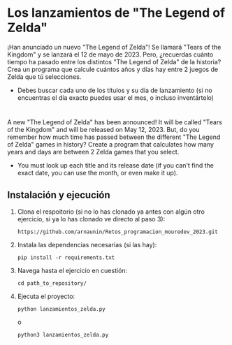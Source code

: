 # Los lanzamientos de "The Legend of Zelda"

¡Han anunciado un nuevo "The Legend of Zelda"!
Se llamará "Tears of the Kingdom" y se lanzará el 12 de mayo de 2023.
Pero, ¿recuerdas cuánto tiempo ha pasado entre los distintos "The Legend of Zelda" de la historia?
Crea un programa que calcule cuántos años y días hay entre 2 juegos de Zelda que tú selecciones.
- Debes buscar cada uno de los títulos y su día de lanzamiento (si no encuentras el día exacto puedes usar el mes, o incluso inventártelo)

#

A new "The Legend of Zelda" has been announced!
It will be called "Tears of the Kingdom" and will be released on May 12, 2023.
But, do you remember how much time has passed between the different "The Legend of Zelda" games in history?
Create a program that calculates how many years and days are between 2 Zelda games that you select.
- You must look up each title and its release date (if you can't find the exact date, you can use the month, or even make it up). 

## Instalación y ejecución
1. Clona el respoitorio (si no lo has clonado ya antes con algún otro ejercicio, si ya lo has clonado ve directo al paso 3):
   ```
   https://github.com/arnaunin/Retos_programacion_mouredev_2023.git
   ```
2. Instala las dependencias necesarias (si las hay):
   ```
   pip install -r requirements.txt
   ```
3. Navega hasta el ejercicio en cuestión:
   ```
   cd path_to_repository/
   ```
4. Ejecuta el proyecto:
   ```
   python lanzamientos_zelda.py
   ```
   o
   ```
   python3 lanzamientos_zelda.py